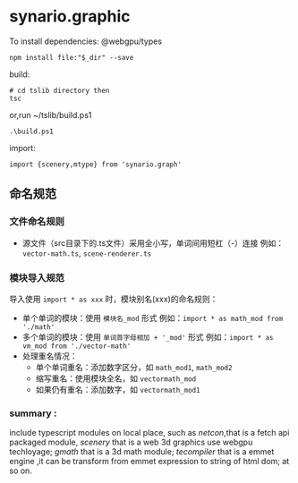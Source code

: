 # synario.graphic

To install dependencies:
@webgpu/types

```pwsh
npm install file:"$_dir" --save 
```
build:
```pwsh
# cd tslib directory then
tsc
```
or,run ~/tslib/build.ps1
```pwsh
.\build.ps1
```
import:
```pwsh
import {scenery,mtype} from 'synario.graph'
```

## 命名规范

### 文件命名规则
- 源文件（src目录下的.ts文件）采用全小写，单词间用短杠（-）连接
  例如：`vector-math.ts`, `scene-renderer.ts`

### 模块导入规范
导入使用 `import * as xxx` 时，模块别名(xxx)的命名规则：
- 单个单词的模块：使用 `模块名_mod` 形式
  例如：`import * as math_mod from './math'`
- 多个单词的模块：使用 `单词首字母相加 + '_mod'` 形式
  例如：`import * as vm_mod from './vector-math'`
- 处理重名情况：
  - 单个单词重名：添加数字区分，如 `math_mod1`, `math_mod2`
  - 缩写重名：使用模块全名，如 `vectormath_mod`
  - 如果仍有重名：添加数字，如 `vectormath_mod1`

### summary :

  include typescript modules on local place, such as *netcon*,that is a fetch api packaged module, *scenery* that is a web 3d graphics use webgpu techloyage; *gmath* that is a 3d math module; *tecompiler* that is a emmet engine ,it can be transform from emmet expression to string of html dom; at so on.
